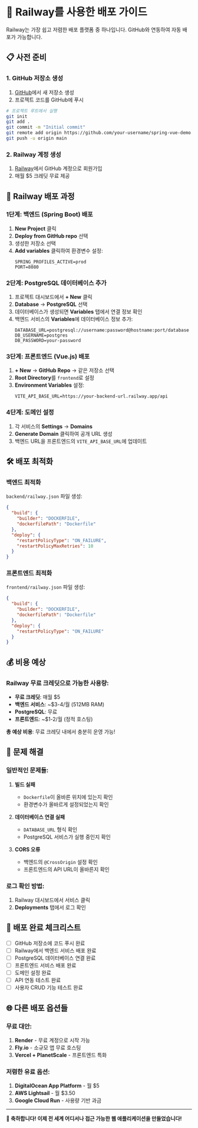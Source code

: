 # 🚀 Railway를 사용한 배포 가이드

Railway는 가장 쉽고 저렴한 배포 플랫폼 중 하나입니다. GitHub와 연동하여 자동 배포가 가능합니다.

## 📋 사전 준비

### 1. GitHub 저장소 생성
1. [GitHub](https://github.com)에서 새 저장소 생성
2. 프로젝트 코드를 GitHub에 푸시

```bash
# 프로젝트 루트에서 실행
git init
git add .
git commit -m "Initial commit"
git remote add origin https://github.com/your-username/spring-vue-demo.git
git push -u origin main
```

### 2. Railway 계정 생성
1. [Railway](https://railway.app)에서 GitHub 계정으로 회원가입
2. 매월 $5 크레딧 무료 제공

## 🚂 Railway 배포 과정

### 1단계: 백엔드 (Spring Boot) 배포

1. **New Project** 클릭
2. **Deploy from GitHub repo** 선택
3. 생성한 저장소 선택
4. **Add variables** 클릭하여 환경변수 설정:
   ```
   SPRING_PROFILES_ACTIVE=prod
   PORT=8080
   ```

### 2단계: PostgreSQL 데이터베이스 추가

1. 프로젝트 대시보드에서 **+ New** 클릭
2. **Database** → **PostgreSQL** 선택
3. 데이터베이스가 생성되면 **Variables** 탭에서 연결 정보 확인
4. 백엔드 서비스의 **Variables**에 데이터베이스 정보 추가:
   ```
   DATABASE_URL=postgresql://username:password@hostname:port/database
   DB_USERNAME=postgres
   DB_PASSWORD=your-password
   ```

### 3단계: 프론트엔드 (Vue.js) 배포

1. **+ New** → **GitHub Repo** → 같은 저장소 선택
2. **Root Directory**를 `frontend`로 설정
3. **Environment Variables** 설정:
   ```
   VITE_API_BASE_URL=https://your-backend-url.railway.app/api
   ```

### 4단계: 도메인 설정

1. 각 서비스의 **Settings** → **Domains**
2. **Generate Domain** 클릭하여 공개 URL 생성
3. 백엔드 URL을 프론트엔드의 `VITE_API_BASE_URL`에 업데이트

## 🛠️ 배포 최적화

### 백엔드 최적화
`backend/railway.json` 파일 생성:
```json
{
  "build": {
    "builder": "DOCKERFILE",
    "dockerfilePath": "Dockerfile"
  },
  "deploy": {
    "restartPolicyType": "ON_FAILURE",
    "restartPolicyMaxRetries": 10
  }
}
```

### 프론트엔드 최적화
`frontend/railway.json` 파일 생성:
```json
{
  "build": {
    "builder": "DOCKERFILE",
    "dockerfilePath": "Dockerfile"
  },
  "deploy": {
    "restartPolicyType": "ON_FAILURE"
  }
}
```

## 💰 비용 예상

### Railway 무료 크레딧으로 가능한 사용량:
- **무료 크레딧**: 매월 $5
- **백엔드 서비스**: ~$3-4/월 (512MB RAM)
- **PostgreSQL**: 무료
- **프론트엔드**: ~$1-2/월 (정적 호스팅)

**총 예상 비용**: 무료 크레딧 내에서 충분히 운영 가능!

## 🔧 문제 해결

### 일반적인 문제들:

1. **빌드 실패**
   - `Dockerfile`이 올바른 위치에 있는지 확인
   - 환경변수가 올바르게 설정되었는지 확인

2. **데이터베이스 연결 실패**
   - `DATABASE_URL` 형식 확인
   - PostgreSQL 서비스가 실행 중인지 확인

3. **CORS 오류**
   - 백엔드의 `@CrossOrigin` 설정 확인
   - 프론트엔드의 API URL이 올바른지 확인

### 로그 확인 방법:
1. Railway 대시보드에서 서비스 클릭
2. **Deployments** 탭에서 로그 확인

## 🎯 배포 완료 체크리스트

- [ ] GitHub 저장소에 코드 푸시 완료
- [ ] Railway에서 백엔드 서비스 배포 완료
- [ ] PostgreSQL 데이터베이스 연결 완료
- [ ] 프론트엔드 서비스 배포 완료
- [ ] 도메인 설정 완료
- [ ] API 연동 테스트 완료
- [ ] 사용자 CRUD 기능 테스트 완료

## 🌐 다른 배포 옵션들

### 무료 대안:
1. **Render** - 무료 계정으로 시작 가능
2. **Fly.io** - 소규모 앱 무료 호스팅
3. **Vercel + PlanetScale** - 프론트엔드 특화

### 저렴한 유료 옵션:
1. **DigitalOcean App Platform** - 월 $5
2. **AWS Lightsail** - 월 $3.50
3. **Google Cloud Run** - 사용량 기반 과금

---

**🎉 축하합니다! 이제 전 세계 어디서나 접근 가능한 웹 애플리케이션을 만들었습니다!**
